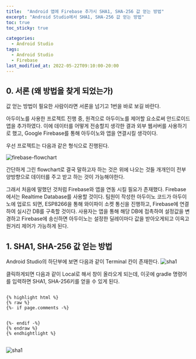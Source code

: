 ```yaml
---
title:  "Android 앱에 Firebase 추가시 SHA1, SHA-256 값 얻는 방법"
excerpt: "Android Studio에서 SHA1, SHA-256 값 얻는 방법"
toc: true
toc_sticky: true

categories:
  - Android Studio
tags:
  - Android Studio
  - Firebase
last_modified_at: 2022-05-22T09:10:00-20:00
---
```


## 0. 서론 (왜 방법을 찾게 되었는가)
값 얻는 방법이 필요한 사람이라면 서론을 넘기고 1번을 바로 보길 바란다.

아두이노를 사용한 프로젝트 진행 중, 원격으로 아두이노를 제어할 요소로써 안드로이드 앱을 추가하였다. 이에 데이터를 어떻게 전송할지 생각한 결과 외부 웹서버를 사용하기로 했고, Google Firebase를 통해 아두이노와 앱을 연결시킬 생각이다.

우선 프로젝트는 다음과 같은 형식으로 진행된다.

![firebase-flowchart](https://hwisulee.github.io/assets/images/firebase.drawio.png)

간단하게 그린 flowchart로 결국 말하고자 하는 것은 위에 나오는 것들 개개인이 전부 양방향으로 데이터를 주고 받고 하는 것이 가능해야한다.

그래서 처음에 말했던 것처럼 Firebase와 앱을 연동 시킬 필요가 존재했다. Firebase에서는 Realtime Database를 사용할 것이다. 팀원이 작성한 아두이노 코드가 아두이노에 업로드 되면, ESP8266을 통해 와이파이 소켓 통신을 진행하고, Firebase에 연결하여 실시간 DB를 구축할 것이다.  사용자는 앱을 통해 해당 DB에 접촉하여 설정값을 변경하고 Firebase에 송신하면 아두이노는 설정한 딜레이마다 값을 받아오게되고 이윽고 원거리 제어가 가능하게 된다.



## 1. SHA1, SHA-256 값 얻는 방법
Android Studio의 하단부에 보면 다음과 같이 Terminal 칸이 존재한다.
![sha1](https://hwisulee.github.io/assets/images/sha1.JPG)

클릭하게되면 다음과 같이 Local로 해서 창이 올라오게 되는데, 이곳에 gradle 명령어를 입력하면 SHA1, SHA-256키를 얻을 수 있게 된다.

<pre>
<code>
{% highlight html %}
{% raw %}
{%- if page.comments -%}
<div>
</div>
{%- endif -%}
{% endraw %}
{% endhightlight %}
</code>
</pre>

![sha1](https://hwisulee.github.io/assets/images/sha2.JPG)
<!--stackedit_data:
eyJoaXN0b3J5IjpbLTExNDM5NDU0NjYsLTIxMDY4ODU3OCwxNj
E2NDUxMTU5LDE3ODgwMDU5NjUsMTgxODE4NTg3LC0yMDY4OTA2
NjQwLDEwNDA4NjY3OF19
-->
